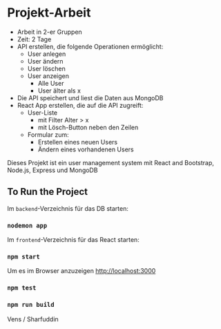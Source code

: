 # Projekt-Arbeit

- Arbeit in 2-er Gruppen
- Zeit: 2 Tage
- API erstellen, die folgende Operationen ermöglicht:
  - User anlegen
  - User ändern
  - User löschen
  - User anzeigen
    - Alle User
    - User älter als x
- Die API speichert und liest die Daten aus MongoDB
- React App erstellen, die auf die API zugreift:
  - User-Liste
    - mit Filter Alter > x
    - mit Lösch-Button neben den Zeilen
  - Formular zum:
    - Erstellen eines neuen Users
    - Ändern eines vorhandenen Users


Dieses Projekt ist ein user management system mit React and Bootstrap, Node.js, Express und MongoDB 

## To Run the Project


Im `backend`-Verzeichnis für das DB starten:

### `nodemon app`

Im `frontend`-Verzeichnis für das React starten:

### `npm start`

Um es im Browser anzuzeigen [http://localhost:3000](http://localhost:8080)

### `npm test`

### `npm run build`

Vens / Sharfuddin
